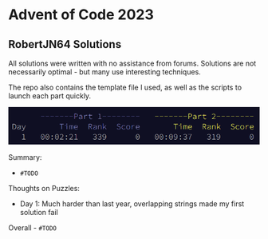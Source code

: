 # Advent of Code 2023
## RobertJN64 Solutions

All solutions were written with no assistance from forums.
Solutions are not necessarily optimal - but many use interesting
techniques.

The repo also contains the template file I used, as well as the scripts
to launch each part quickly.

![TODO - leaderboard picture](Leaderboard.png)

Summary:
 - `#TODO`

Thoughts on Puzzles:
 - Day 1: Much harder than last year, overlapping strings made my first solution fail

Overall - `#TODO`